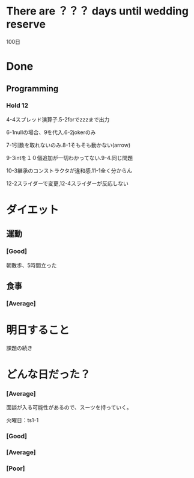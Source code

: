 # There are ？？？ days until wedding reserve

100日

# Done

## Programming

### Hold 12

4-4スプレッド演算子.5-2forでzzzまで出力

6-1nullの場合、9を代入.6-2jokerのみ

7-1引数を取れないのみ.8-1そもそも動かない(arrow)

9-3intを１０個追加が一切わかってない.9-4.同じ問題

10-3継承のコンストラクタが違和感.11-1全く分からん

12-2スライダーで変更,12-4スライダーが反応しない

# ダイエット

## 運動 

### [Good]

朝散歩、5時間立った

## 食事

### [Average]

# 明日すること

課題の続き

# どんな日だった？

### [Average]

面談が入る可能性があるので、スーツを持っていく。

火曜日：ts1-1

### [Good]
### [Average]
### [Poor]
